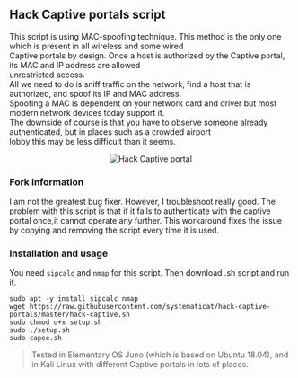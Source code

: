 ## Hack Captive portals script

This script is using MAC-spoofing technique. This method is the only one which is present in all wireless and some wired  
Captive portals by design. Once a host is authorized by the Captive portal, its MAC and IP address are allowed  
unrestricted access.  
All we need to do is sniff traffic on the network, find a host that is authorized, and spoof its IP and MAC address.  
Spoofing a MAC is dependent on your network card and driver but most modern network devices today support it.  
The downside of course is that you have to observe someone already authenticated, but in places such as a crowded airport  
lobby this may be less difficult than it seems.  

<p align="center">
    <img src=/screenshot.png alt="Hack Captive portal">
</p>

### Fork information

I am not the greatest bug fixer. However, I troubleshoot really good. The problem with this script is that if it fails to authenticate with the captive portal once,it cannot operate any further. This workaround fixes the issue by copying and removing the script every time it is used.


### Installation and usage
You need `sipcalc` and `nmap` for this script. Then download .sh script and run it. 
```
sudo apt -y install sipcalc nmap
wget https://raw.githubusercontent.com/systematicat/hack-captive-portals/master/hack-captive.sh
sudo chmod u+x setup.sh
sudo ./setup.sh
sudo capee.sh
```

> Tested in Elementary OS Juno (which is based on Ubuntu 18.04), and in Kali Linux with different Captive portals in lots of places.
